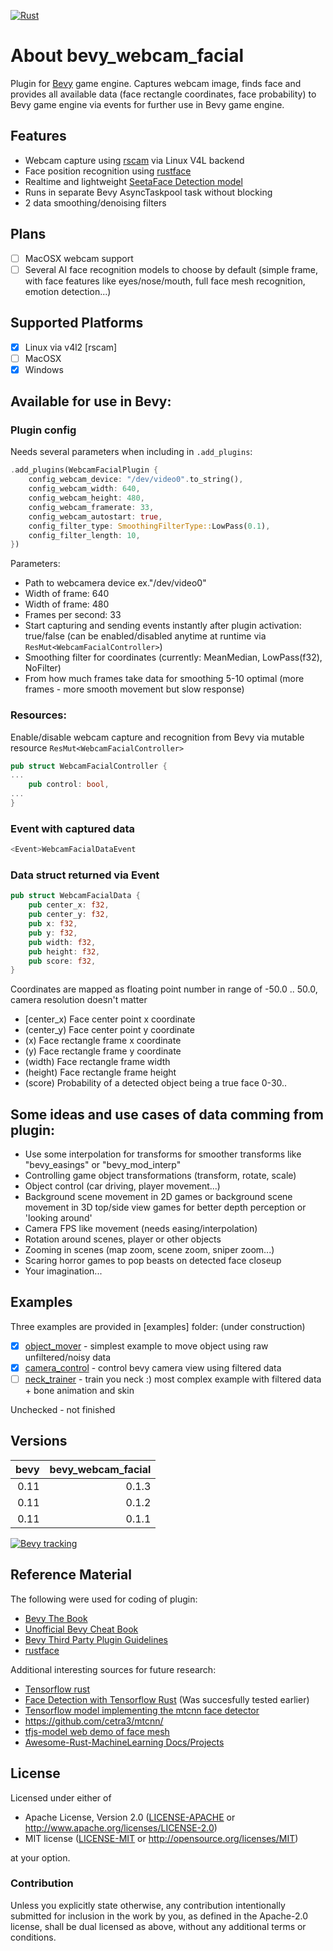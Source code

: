[![Rust](https://github.com/muaddibus/bevy_webcam_facial/actions/workflows/rust.yml/badge.svg)](https://github.com/muaddibus/bevy_webcam_facial/actions/workflows/rust.yml)

# About bevy_webcam_facial

Plugin for [Bevy](https://bevyengine.org/) game engine. Captures webcam image, finds face and provides all available data (face rectangle coordinates, face probability) to Bevy game engine via events for further use in Bevy game engine.

## Features

* Webcam capture using [rscam](https://github.com/loyd/rscam/) via Linux V4L backend
* Face position recognition using [rustface](https://github.com/atomashpolskiy/rustface)
* Realtime and lightweight [SeetaFace Detection model](https://github.com/seetaface/SeetaFaceEngine/tree/master/FaceDetection/)
* Runs in separate Bevy AsyncTaskpool task without blocking
* 2 data smoothing/denoising filters

## Plans
- [ ] MacOSX webcam support
- [ ] Several AI face recognition models to choose by default (simple frame, with face features like eyes/nose/mouth, full face mesh recognition, emotion detection...)

## Supported Platforms

- [x] Linux via v4l2 [rscam]
- [ ] MacOSX
- [x] Windows

## Available for use in Bevy:

### Plugin config

Needs several parameters when including in `.add_plugins`:
```rust
.add_plugins(WebcamFacialPlugin {
    config_webcam_device: "/dev/video0".to_string(),
    config_webcam_width: 640,
    config_webcam_height: 480,
    config_webcam_framerate: 33,
    config_webcam_autostart: true,
    config_filter_type: SmoothingFilterType::LowPass(0.1),
    config_filter_length: 10,
})
```
Parameters: 
* Path to webcamera device ex."/dev/video0"
* Width of frame: 640
* Width of frame: 480
* Frames per second: 33
* Start capturing and sending events instantly after plugin activation: true/false (can be enabled/disabled anytime at runtime via `ResMut<WebcamFacialController>`)
* Smoothing filter for coordinates (currently: MeanMedian, LowPass(f32), NoFilter)
* From how much frames take data for smoothing 5-10 optimal (more frames - more smooth movement but slow response)

### Resources:
Enable/disable webcam capture and recognition from Bevy via mutable resource `ResMut<WebcamFacialController>`
```rust
pub struct WebcamFacialController {
...
    pub control: bool,
...
}
```
### Event with captured data
```rust
<Event>WebcamFacialDataEvent
```
### Data struct returned via Event
```rust
pub struct WebcamFacialData {
    pub center_x: f32,
    pub center_y: f32,
    pub x: f32,
    pub y: f32,
    pub width: f32,
    pub height: f32,
    pub score: f32,
}
```
Coordinates are mapped as floating point number in range of -50.0 .. 50.0, camera resolution doesn't matter
* [center_x) Face center point x coordinate
* (center_y) Face center point y coordinate
* (x) Face rectangle frame x coordinate
* (y) Face rectangle frame y coordinate
* (width) Face rectangle frame width
* (height) Face rectangle frame height
* (score) Probability of a detected object being a true face 0-30..


## Some ideas and use cases of data comming from plugin:
* Use some interpolation for transforms for smoother transforms like "bevy_easings" or "bevy_mod_interp"
* Controlling game object transformations (transform, rotate, scale)
* Object control (car driving, player movement...)
* Background scene movement in 2D games or background scene movement in 3D top/side view games for better depth perception or 'looking around'
* Camera FPS like movement (needs easing/interpolation)
* Rotation around scenes, player or other objects
* Zooming in scenes (map zoom, scene zoom, sniper zoom...)
* Scaring horror games to pop beasts on detected face closeup
* Your imagination...

## Examples
Three examples are provided in [examples] folder:
(under construction)
- [x] [object_mover](examples/object_mover.rs) - simplest example to move object using raw unfiltered/noisy data
- [x] [camera_control](examples/camera_control.rs) - control bevy camera view using filtered data
- [ ] [neck_trainer](examples/neck_trainer.rs) - train you neck :) most complex example with filtered data + bone animation and skin

Unchecked - not finished

## Versions

| bevy | bevy_webcam_facial  |
|  ---:|                 ---:|
| 0.11 | 0.1.3               |
| 0.11 | 0.1.2               |
| 0.11 | 0.1.1               |

[![Bevy tracking](https://img.shields.io/badge/Bevy%20tracking-released%20version-lightblue)](https://github.com/bevyengine/bevy/blob/main/docs/plugins_guidelines.md#main-branch-tracking)

## Reference Material

The following were used for coding of plugin:

* [Bevy The Book](https://bevyengine.org/learn/book/)
* [Unofficial Bevy Cheat Book](https://bevy-cheatbook.github.io/0)
* [Bevy Third Party Plugin Guidelines](https://github.com/bevyengine/bevy/blob/main/docs/plugins_guidelines.md)
* [rustface](https://github.com/atomashpolskiy/rustface)

Additional interesting sources for future research:

* [Tensorflow rust](https://github.com/tensorflow/rust/) 
* [Face Detection with Tensorflow Rust](https://cetra3.github.io/blog/face-detection-with-tensorflow-rust/) (Was succesfully tested earlier)
* [Tensorflow model implementing the mtcnn face detector](https://github.com/blaueck/tf-mtcnn/)
* https://github.com/cetra3/mtcnn/
* [tfjs-model web demo of face mesh](https://storage.googleapis.com/tfjs-models/demos/face-landmarks-detection/index.html?model=mediapipe_face_mesh)
* [Awesome-Rust-MachineLearning Docs/Projects](https://github.com/vaaaaanquish/Awesome-Rust-MachineLearning/)

## License

Licensed under either of

 * Apache License, Version 2.0 ([LICENSE-APACHE](LICENSE-APACHE) or http://www.apache.org/licenses/LICENSE-2.0)
 * MIT license ([LICENSE-MIT](LICENSE-MIT) or http://opensource.org/licenses/MIT)

at your option.

### Contribution

Unless you explicitly state otherwise, any contribution intentionally submitted
for inclusion in the work by you, as defined in the Apache-2.0 license, shall be dual licensed as above, without any
additional terms or conditions.
